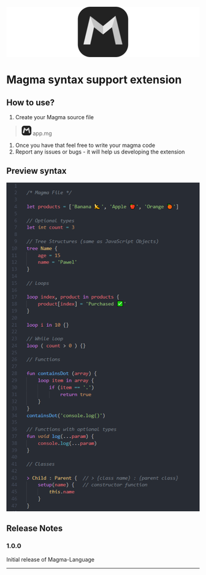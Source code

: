 
![Icon](images/icon.png)

# Magma syntax support extension

## How to use?

1. Create your Magma source file

> ![icon](images/little-icon.png) app.mg

1. Once you have that feel free to write your magma code
2. Report any issues or bugs - it will help us developing the extension
## Preview syntax

![Preview Syntax](images/example.png)

## Release Notes

### 1.0.0

Initial release of Magma-Language

-----------------------------------------------------------------------------------------------------------
